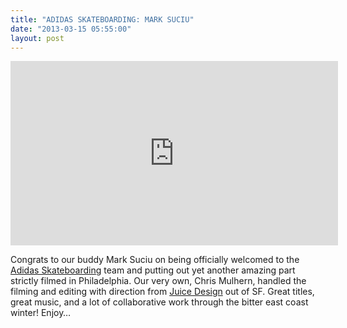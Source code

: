 ```yaml
---
title: "ADIDAS SKATEBOARDING: MARK SUCIU"
date: "2013-03-15 05:55:00"
layout: post
---
```


<p><iframe frameborder="0" height="295" src="http://www.youtube.com/embed/redN-JcM0Fc?rel=0" width="524"></iframe></p>
<p>Congrats to our buddy Mark Suciu on being officially welcomed to the <a href="http://www.adidas.com/com/apps/skateboarding/">Adidas Skateboarding</a> team and putting out yet another amazing part strictly filmed in Philadelphia. Our very own, Chris Mulhern, handled the filming and editing with direction from <a href="http://juicedesign.com/">Juice Design</a> out of SF. Great titles, great music, and a lot of collaborative work through the bitter east coast winter! Enjoy&#8230;</p>
